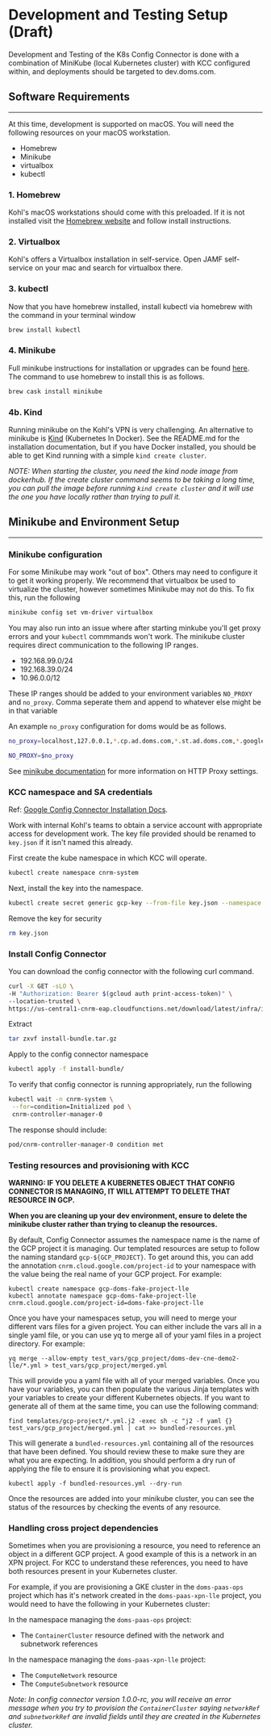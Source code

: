 # Development and Testing Setup (Draft)

Development and Testing of the K8s Config Connector is done with a combination of MiniKube (local Kubernetes cluster) with KCC configured within, and deployments should be targeted to dev.doms.com.

## Software Requirements

-----

At this time, development is supported on macOS.  You will need the following resources on your macOS workstation.

- Homebrew
- Minikube
- virtualbox
- kubectl

### 1. Homebrew

Kohl's macOS workstations should come with this preloaded.  If it is not installed visit the [Homebrew website](https://brew.sh/) and follow install instructions.

### 2. Virtualbox

Kohl's offers a Virtualbox installation in self-service.  Open JAMF self-service on your mac and search for virtualbox there.

### 3. kubectl

Now that you have homebrew installed, install kubectl via homebrew with the command in your terminal window

```sh
brew install kubectl
```

### 4. Minikube

Full minikube instructions for installation or upgrades can be found [here](https://minikube.sigs.k8s.io/docs/start/macos/).  The command to use homebrew to install this is as follows.

```sh
brew cask install minikube
```

### 4b. Kind

Running minikube on the Kohl's VPN is very challenging. An alternative to minikube is [Kind](https://github.com/kubernetes-sigs/kind) (Kubernetes In Docker).
See the README.md for the installation documentation, but if you have Docker installed, you should be able to get Kind running with a simple `kind create cluster`.

*NOTE: When starting the cluster, you need the kind node image from dockerhub. If the create cluster command seems to be taking a long time, you can pull the image*
*before running `kind create cluster` and it will use the one you have locally rather than trying to pull it.*

## Minikube and Environment Setup

-----

### Minikube configuration

For some Minikube may work "out of box".  Others may need to configure it to get it working properly.  We recommend that virtualbox be used to virtualize the cluster, however sometimes Minikube may not do this.  To fix this, run the following

```sh
minikube config set vm-driver virtualbox
```

You may also run into an issue where after starting minkube you'll get proxy errors and your `kubectl` commmands won't work.  The minikube cluster requires direct communication to the following IP ranges.

- 192.168.99.0/24
- 192.168.39.0/24
- 10.96.0.0/12

These IP ranges should be added to your environment variables `NO_PROXY` and `no_proxy`.  Comma seperate them and append to whatever else might be in that variable

An example `no_proxy` configuration for doms would be as follows.

```bash
no_proxy=localhost,127.0.0.1,*.cp.ad.doms.com,*.st.ad.doms.com,*.googleapis.com,*.cnrm-system.svc,10.96.0.0/12,192.168.99.0/24,192.168.39.0/24,192.169.99.100

NO_PROXY=$no_proxy
```

See [minikube documentation](https://minikube.sigs.k8s.io/docs/reference/networking/proxy/) for more information on HTTP Proxy settings.

### KCC namespace and SA credentials

Ref: [Google Config Connector Installation Docs](https://cloud.google.com/config-connector/docs/how-to/install-upgrade-uninstall).

Work with internal Kohl's teams to obtain a service account with appropriate access for development work.  The key file provided should be renamed to `key.json` if it isn't named this already.

First create the kube namespace in which KCC will operate.

```sh
kubectl create namespace cnrm-system
```

Next, install the key into the namespace.

```sh
kubectl create secret generic gcp-key --from-file key.json --namespace cnrm-system
```

Remove the key for security

```sh
rm key.json
```

### Install Config Connector

You can download the config connector with the following curl command.

```sh
curl -X GET -sLO \
-H "Authorization: Bearer $(gcloud auth print-access-token)" \
--location-trusted \
https://us-central1-cnrm-eap.cloudfunctions.net/download/latest/infra/install-bundle.tar.gz
```

Extract

```sh
tar zxvf install-bundle.tar.gz
```

Apply to the config connector namespace

```sh
kubectl apply -f install-bundle/
```

To verify that config connector is running appropriately, run the following

```sh
kubectl wait -n cnrm-system \
 --for=condition=Initialized pod \
 cnrm-controller-manager-0
```

The response should include:

```sh
pod/cnrm-controller-manager-0 condition met
```

### Testing resources and provisioning with KCC

**WARNING: IF YOU DELETE A KUBERNETES OBJECT THAT CONFIG CONNECTOR IS MANAGING, IT WILL ATTEMPT TO DELETE
THAT RESOURCE IN GCP.**

**When you are cleaning up your dev environment, ensure to delete the minikube cluster
rather than trying to cleanup the resources.**

By default, Config Connector assumes the namespace name is the name of the GCP project it is managing.
Our templated resources are setup to follow the naming standard `gcp-${GCP_PROJECT}`. To get around this,
you can add the annotation `cnrm.cloud.google.com/project-id` to your namespace with the value being the
real name of your GCP project. For example:
```
kubectl create namespace gcp-doms-fake-project-lle
kubectl annotate namespace gcp-doms-fake-project-lle cnrm.cloud.google.com/project-id=doms-fake-project-lle
```

Once you have your namespaces setup, you will need to merge your different vars files for a given project.
You can either include the vars all in a single yaml file, or you can use yq to merge all of your yaml files
in a project directory. For example:

```
yq merge --allow-empty test_vars/gcp_project/doms-dev-cne-demo2-lle/*.yml > test_vars/gcp_project/merged.yml
```

This will provide you a yaml file with all of your merged variables. Once you have your variables, you
can then populate the various Jinja templates with your variables to create your different Kubernetes
objects. If you want to generate all of them at the same time, you can use the following command:

```
find templates/gcp-project/*.yml.j2 -exec sh -c "j2 -f yaml {} test_vars/gcp_project/merged.yml | cat >> bundled-resources.yml
```

This will generate a `bundled-resources.yml` containing all of the resources that have been defined. You
should review these to make sure they are what you are expecting. In addition, you should perform a dry run
of applying the file to ensure it is provisioning what you expect.

```
kubectl apply -f bundled-resources.yml --dry-run
```

Once the resources are added into your minikube cluster, you can see the status of the resources by checking
the events of any resource.

### Handling cross project dependencies

Sometimes when you are provisioning a resource, you need to reference an object in a different GCP project.
A good example of this is a network in an XPN project. For KCC to understand these references, you need to
have both resources present in your Kubernetes cluster.

For example, if you are provisioning a GKE cluster in the `doms-paas-ops` project which has it's network
created in the `doms-paas-xpn-lle` project, you would need to have the following in your Kubernetes cluster:

In the namespace managing the `doms-paas-ops` project:
- The `ContainerCluster` resource defined with the network and subnetwork references

In the namespace managing the `doms-paas-xpn-lle` project:
- The `ComputeNetwork` resource
- The `ComputeSubnetwork` resource

*Note: In config connector version 1.0.0-rc, you will receive an error message when you try to provision
the `ContainerCluster` saying `networkRef` and `subnetworkRef` are invalid fields until they are created
in the Kubernetes cluster.*

